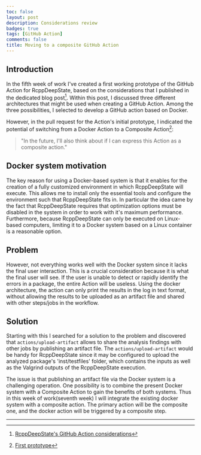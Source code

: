 ```yaml
---
toc: false
layout: post
description: Considerations review
badges: true
tags: [GitHub Action]
comments: false
title: Moving to a composite GitHub Action
---
```


## Introduction
In the fifth week of work I've created a first working prototype of the GitHub Action for RcppDeepState, based on the considerations that I published in the dedicated blog post[^1]. Within this post, I discussed three different architectures that might be used when creating a GitHub Action. Among the three possibilities, I selected to develop a GitHub action based on Docker.

However, in the pull request for the Action's initial prototype, I indicated the potential of switching from a Docker Action to a Composite Action[^2]: 
> "In the future, I'll also think about if I can express this Action as a composite action."

## Docker system motivation
The key reason for using a Docker-based system is that it enables for the creation of a fully customized environment in which RcppDeepState will execute. This allows me to install only the essential tools and configure the environment such that RcppDeepState fits in. In particular the idea came by the fact that RcppDeepState requires that optimization options must be disabled in the system in order to work with it's maximum performance. Furthermore, because RcppDeepState can only be executed on Linux-based computers, limiting it to a Docker system based on a Linux container is a reasonable option. 

## Problem
However, not everything works well with the Docker system since it lacks the final user interaction. This is a crucial consideration because it is what the final user will see. If the user is unable to detect or rapidly identify the errors in a package, the entire Action will be useless. Using the docker architecture, the action can only print the results in the log in text format, without allowing the results to be uploaded as an artifact file and shared with other steps/jobs in the workflow. 

## Solution
Starting with this I searched for a solution to the problem and discovered that `actions/upload-artifact` allows to share the analysis findings with other jobs by publishing an artifact file. The `actions/upload-artifact` would be handy for RcppDeepState since it may be configured to upload the analyzed package's 'inst/testfiles' folder, which contains the inputs as well as the Valgrind outputs of the RcppDeepState execution. 

The issue is that publishing an artifact file via the Docker system is a challenging operation. One possibility is to combine the present Docker system with a Composite Action to gain the benefits of both systems. Thus in this week of work(seventh week) I will integrate the existing docker system with a composite action. The primary action will be the composite one, and the docker action will be triggered by a composite step. 

<hr />

[^1]: [RcppDeepState's GitHub Action considerations](https://fabriziosandri.github.io/gsoc-2022-blog/github%20action/2022/06/28/github-actions.html)

[^2]: [First prototype](https://github.com/FabrizioSandri/RcppDeepState-action/pull/1)